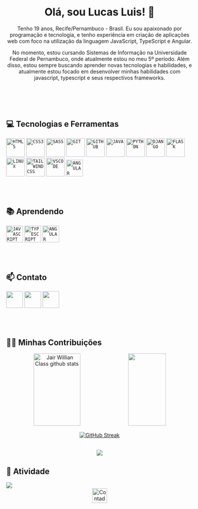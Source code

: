 <header>
    <h1>Olá, sou Lucas Luis! 👋</h1>
     
  
Tenho 19 anos, Recife/Pernambuco - Brasil. Eu sou apaixonado por programação e tecnologia, e tenho experiência em criação de aplicações web com foco na utilização da linguagem JavaScript, TypeScript e Angular.

No momento, estou cursando Sistemas de Informação na Universidade Federal de Pernambuco, onde atualmente estou no meu 5º período. Além disso, estou sempre buscando aprender novas tecnologias e habilidades, e atualmente estou focado em desenvolver minhas habilidades com javascript, typescript e seus respectivos frameworks.
</header>

<br>

## 💻 Tecnologias e Ferramentas

<div>
    <code><img width="50px" src="https://cdn.jsdelivr.net/gh/devicons/devicon/icons/html5/html5-original-wordmark.svg" title = "HTML5"/></code>
    <code><img width="50px" src="https://cdn.jsdelivr.net/gh/devicons/devicon/icons/css3/css3-original-wordmark.svg" title = "CSS3"/></code>
    <code><img width="50px" src="https://cdn.jsdelivr.net/gh/devicons/devicon/icons/sass/sass-original.svg" title = "SASS"/></code>
    <code><img width="50px" src="https://cdn.jsdelivr.net/gh/devicons/devicon/icons/git/git-original.svg" title = "GIT"/></code>
    <code><img width="50px" src="https://cdn.jsdelivr.net/gh/devicons/devicon/icons/github/github-original.svg" title = "GITHUB"/></code>
    <code><img width="50px" src="https://cdn.jsdelivr.net/gh/devicons/devicon/icons/java/java-original.svg" title = "JAVA"/></code>
    <code><img width="50px" src="https://cdn.jsdelivr.net/gh/devicons/devicon/icons/python/python-original.svg" title = "PYTHON"/></code>
    <code><img width="50px" src="https://cdn.jsdelivr.net/gh/devicons/devicon/icons/django/django-plain.svg" title = "DJANGO"/></code>
    <code><img width="50px" src="https://cdn.jsdelivr.net/gh/devicons/devicon/icons/flask/flask-original.svg" title = "FLASK"/></code>
    <code><img width="50px" src="https://cdn.jsdelivr.net/gh/devicons/devicon/icons/linux/linux-original.svg" title = "LINUX"/></code>
    <code><img width="50px" src="https://cdn.jsdelivr.net/gh/devicons/devicon/icons/tailwindcss/tailwindcss-original.svg" title = "TAILWINDCSS"/></code>
     <code><img width="50px" src="https://cdn.jsdelivr.net/gh/devicons/devicon/icons/vscode/vscode-original.svg" title = "VSCODE"/></code>
     <code><img width="45px" src="https://cdn.jsdelivr.net/gh/devicons/devicon/icons/angular/angular-original.svg" title = "ANGULAR"/></code>
</div>


<br><br>



## 📚 Aprendendo

<div>
    <code><img width="45px" src="https://cdn.jsdelivr.net/gh/devicons/devicon/icons/javascript/javascript-original.svg" title = "JAVASCRIPT"/></code>
    <code><img width="45px" src="https://cdn.jsdelivr.net/gh/devicons/devicon/icons/typescript/typescript-original.svg" title = "TYPESCRIPT"/></code>
    <code><img width="45px" src="https://cdn.jsdelivr.net/gh/devicons/devicon/icons/angular/angular-original.svg" title = "ANGULAR"/></code>
    
</div>

<br><br>

## 📫 Contato

<div>
    <a href="https://www.linkedin.com/in/lucasluis-dev/" target="_blank"><img width="45px" src="https://cdn.jsdelivr.net/gh/devicons/devicon/icons/linkedin/linkedin-original.svg" /></a>
    <a href="https://www.instagram.com/lucas_lu1s.dev/" target="_blank"><img width="45px" src="https://img.icons8.com/?size=100&id=kfnjM4KPaLxk&format=png&color=000000" /></a>
    <a href="mailto:lucasluisouza@gmail.com" target="_blank"><img width="45px" src="https://img.icons8.com/?size=100&id=P7UIlhbpWzZm&format=png&color=000000" /></a>
</div>

<br><br>

## 👨‍💻 Minhas Contribuições 

<p align="center">
  <img width="50%" height="195px"  src="https://github-readme-stats.vercel.app/api?username=LucasLuis-Dev&show_icons=true&theme=dark&include_all_commits=true&count_private=true" alt="Jair Willian Class github stats"/> 
  <img width="45%" height="195px"src="https://github-readme-stats.vercel.app/api/top-langs/?username=LucasLuis-Dev&layout=compact&langs_count=7&theme=dark&card_width=400"/>

    
<br>
    
  <div align="center">
      
 <a href="https://git.io/streak-stats">
 <img src="https://github-readme-streak-stats.herokuapp.com?user=LucasLuis-Dev&theme=dark&locale=pt_BR&date_format=M%20j%5B%2C%20Y%5D&card_width=600" alt="GitHub Streak" />
 </a>
<br/><br/>
</div>
    
<p align="center">
  <img src="https://github-profile-trophy.vercel.app/?username=LucasLuis-Dev&theme=dracula&row=2&no-bg=true&column=3&margin-w=15&margin-h=15" />
</p>


## 🎯 Atividade 

<img align="center" src="https://github-readme-activity-graph.vercel.app/graph?username=LucasLuis-Dev&theme=tokyo-night&hide_border=true&show_icons=true&custom_title=Grafico%20de%20Contribuição" />


<div align="center">
  <img src="https://visitor-badge.feriirawann.repl.co/?username=LucasLuis-Dev&repo=JairClass&style=for-the-badge&label=Visitantes&logo=OpenTelemetry&color=527BBF&contentType=svg" alt="Contador de Visitas do Perfil no Github do JairClass" height="40px" />
</div><br><br>

<div>
     <!--![snake gif](https://github.com/LucasLuis-Dev/LucasLuis-Dev/blob/output/github-contribution-grid-snake.svg)-->
</div>
